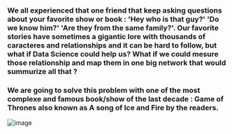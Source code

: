 ### We all experienced that one friend that keep asking questions about your favorite show or book : 'Hey who is that guy?' 'Do we know him?' 'Are they from the same family?'. Our favorite stories have sometimes a gigantic lore with thousands of caracteres and relationships and it can be hard to follow, but what if Data Science could help us? What if we could mesure those relationship and map them in one big network that would summurize all that ?
### We are going to solve this problem with one of the most complexe and famous book/show of the last decade : Game of Thrones also known as A song of Ice and Fire by the readers.

![image](https://user-images.githubusercontent.com/113620503/207084916-135a4eaa-605b-43e5-961c-1d567857475d.png)
